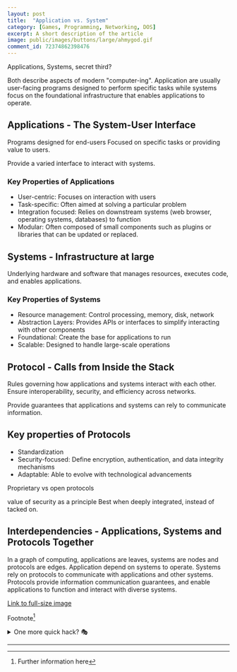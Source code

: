 ```yaml
---
layout: post
title:	"Application vs. System"
category: [Games, Programming, Networking, DOS]
excerpt: A short description of the article
image: public/images/buttons/large/ahmygod.gif
comment_id: 72374862398476
---
```


Applications, Systems, secret third?

Both describe aspects of modern "computer-ing".
Application are usually user-facing programs designed to perform specific tasks while systems focus on the foundational infrastructure that enables applications to operate.

## Applications - The System-User Interface

Programs designed for end-users
Focused on specific tasks or providing value to users.

Provide a varied interface to interact with systems.

### Key Properties of Applications

* User-centric: Focuses on interaction with users
* Task-specific: Often aimed at solving a particular problem
* Integration focused: Relies on downstream systems (web browser, operating systems, databases) to function
* Modular: Often composed of small components such as plugins or libraries that can be updated or replaced.

## Systems - Infrastructure at large

Underlying hardware and software that manages resources, executes code, and enables applications.

### Key Properties of Systems

* Resource management: Control processing, memory, disk, network 
* Abstraction Layers: Provides APIs or interfaces to simplify interacting with other components
* Foundational: Create the base for applications to run
* Scalable: Designed to handle large-scale operations


## Protocol - Calls from Inside the Stack

Rules governing how applications and systems interact with each other.
Ensure interoperability, security, and efficiency across networks.

Provide guarantees that applications and systems can rely to communicate information.

## Key properties of Protocols

* Standardization
* Security-focused: Define encryption, authentication, and data integrity mechanisms
* Adaptable: Able to evolve with technological advancements

Proprietary vs open protocols

value of security as a principle
Best when deeply integrated, instead of tacked on.


## Interdependencies - Applications, Systems and Protocols Together

In a graph of computing, applications are leaves, systems are nodes and protocols are edges.
Application depend on systems to operate.
Systems rely on protocols to communicate with applications and other systems.
Protocols provide information communication guarantees, and enable applications to function and interact with diverse systems.






<!-- Image example
![MS-DOS Family Tree](/images/folder/filename.png){:width="700px"}
-->
<!-- Link example -->
[Link to full-size image](/images/buttons/large/ahmygod.gif)

Footnote[^1]

<details>
  <summary>One more quick hack? 🎭</summary>
  <div markdown="1">
  → Easy  
  → And simple
  </div>
</details>


<!-- Separator -->
---

[^1]: Further information here
